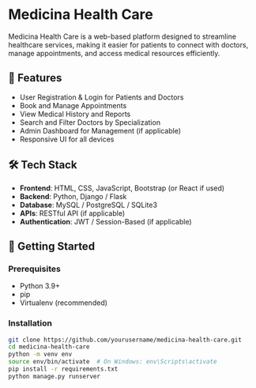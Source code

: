 # Medicina Health Care

Medicina Health Care is a web-based platform designed to streamline healthcare services, making it easier for patients to connect with doctors, manage appointments, and access medical resources efficiently.

## 🌟 Features

- User Registration & Login for Patients and Doctors
- Book and Manage Appointments
- View Medical History and Reports
- Search and Filter Doctors by Specialization
- Admin Dashboard for Management (if applicable)
- Responsive UI for all devices

## 🛠️ Tech Stack

- **Frontend**: HTML, CSS, JavaScript, Bootstrap (or React if used)
- **Backend**: Python, Django / Flask
- **Database**: MySQL / PostgreSQL / SQLite3
- **APIs**: RESTful API (if applicable)
- **Authentication**: JWT / Session-Based (if applicable)

## 🚀 Getting Started

### Prerequisites

- Python 3.9+
- pip
- Virtualenv (recommended)

### Installation

```bash
git clone https://github.com/yourusername/medicina-health-care.git
cd medicina-health-care
python -m venv env
source env/bin/activate  # On Windows: env\Scripts\activate
pip install -r requirements.txt
python manage.py runserver
